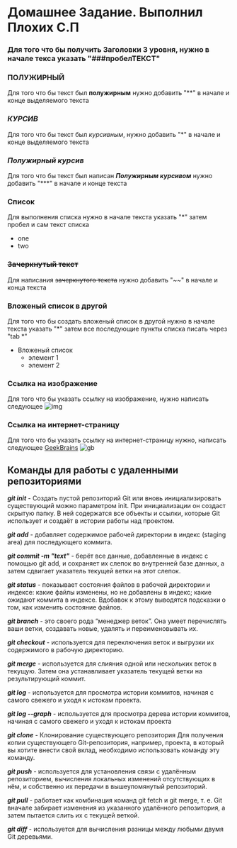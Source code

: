 # Домашнее Задание. Выполнил Плохих С.П

### Для того что бы получить Заголовки 3 уровня, нужно в начале текса указать "###пробелТЕКСТ"


### **ПОЛУЖИРНЫЙ**
Для того что бы текст был **полужирным** нужно добавить "**" в начале и конце выделяемого текста


### *КУРСИВ*
Для того что бы текст был *курсивным*, нужно добавить "*" в начале и конце выделяемого текста

### ***Полужирный курсив***
Для того что бы текст был написан ***Полужирным курсивом*** нужно добавить "***" в начале и конце текста 

### Список
Для выполнения списка нужно в начале текста указать "*" затем пробел и сам текст списка
* one
* two

### ~~Зачеркнутый текст~~
Для написания ~~зачеркнутого текста~~ нужно добавить "~~" в начале и конца текста

### Вложеный список в другой
Для того что бы создать вложеный список в другой нужно в начале текста указать "*" затем все последующие пункты списка писать через "tab *"
* Вложеный список
    * элемент 1
    * элемент 2

### Ссылка на изображение
Для того что бы указать ссылку на изображение, нужно написать следующее 
![img](/home_work_sem1/hm1sem1.png)


### Ссылка на интернет-страницу
Для того что бы указать ссылку на интернет-страницу нужно, написать следующее 
[GeekBrains](http://gb.ru)
![gb](/home_work_sem1/hw1sem1_2.png)

## Команды для работы с удаленными репозиториями
***git init*** - Создать пустой репозиторий Git или вновь инициализировать существующий можно параметром init. При инициализации он создаст скрытую папку. В ней содержатся все объекты и ссылки, которые Git использует и создаёт в истории работы над проектом.

***git add*** - добавляет содержимое рабочей директории в индекс (staging area) для последующего коммита.

***git commit -m "text"*** - берёт все данные, добавленные в индекс с помощью git add, и сохраняет их слепок во внутренней базе данных, а затем сдвигает указатель текущей ветки на этот слепок.

***git status*** - показывает состояния файлов в рабочей директории и индексе: какие файлы изменены, но не добавлены в индекс; какие ожидают коммита в индексе. Вдобавок к этому выводятся подсказки о том, как изменить состояние файлов.


***git branch*** - это своего рода “менеджер веток”. Она умеет перечислять ваши ветки, создавать новые, удалять и переименовывать их.

***git checkout*** - используется для переключения веток и выгрузки их содержимого в рабочую директорию.

***git merge*** - используется для слияния одной или нескольких веток в текущую. Затем она устанавливает указатель текущей ветки на результирующий коммит.

***git log*** -  используется для просмотра истории коммитов, начиная с самого свежего и уходя к истокам проекта.

***git log --graph*** -  используется для просмотра дерева истории коммитов, начиная с самого свежего и уходя к истокам проекта

***git clone*** - Клонирование существующего репозитория
Для получения копии существующего Git-репозитория, например, проекта, в который вы хотите внести свой вклад, необходимо использовать команду эту команду.

***git push*** - используется для установления связи с удалённым репозиторием, вычисления локальных изменений отсутствующих в нём, и собственно их передачи в вышеупомянутый репозиторий.

***git pull*** - работает как комбинация команд git fetch и git merge, т. е. Git вначале забирает изменения из указанного удалённого репозитория, а затем пытается слить их с текущей веткой.

***git diff*** - используется для вычисления разницы между любыми двумя Git деревьями.